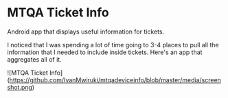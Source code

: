 # MTQA Ticket Info

Android app that displays useful information for tickets.

I noticed that I was spending a lot of time going to 3-4 places to pull all the information that I needed to include inside tickets. Here's an app that aggregates all of it. 


![MTQA Ticket Info] (https://github.com/IvanMwiruki/mtqadeviceinfo/blob/master/media/screenshot.png)

